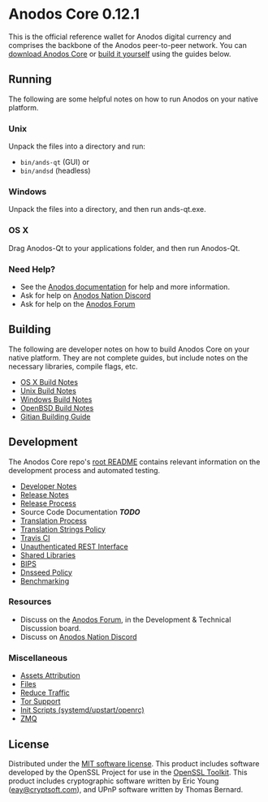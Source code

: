 Anodos Core 0.12.1
=====================

This is the official reference wallet for Anodos digital currency and comprises the backbone of the Anodos peer-to-peer network. You can [download Anodos Core](https://www.ands.org/downloads/) or [build it yourself](#building) using the guides below.

Running
---------------------
The following are some helpful notes on how to run Anodos on your native platform.

### Unix

Unpack the files into a directory and run:

- `bin/ands-qt` (GUI) or
- `bin/andsd` (headless)

### Windows

Unpack the files into a directory, and then run ands-qt.exe.

### OS X

Drag Anodos-Qt to your applications folder, and then run Anodos-Qt.

### Need Help?

* See the [Anodos documentation](https://andspay.atlassian.net/wiki/display/DOC)
for help and more information.
* Ask for help on [Anodos Nation Discord](http://andschat.org)
* Ask for help on the [Anodos Forum](https://ands.org/forum)

Building
---------------------
The following are developer notes on how to build Anodos Core on your native platform. They are not complete guides, but include notes on the necessary libraries, compile flags, etc.

- [OS X Build Notes](build-osx.md)
- [Unix Build Notes](build-unix.md)
- [Windows Build Notes](build-windows.md)
- [OpenBSD Build Notes](build-openbsd.md)
- [Gitian Building Guide](gitian-building.md)

Development
---------------------
The Anodos Core repo's [root README](/README.md) contains relevant information on the development process and automated testing.

- [Developer Notes](developer-notes.md)
- [Release Notes](release-notes.md)
- [Release Process](release-process.md)
- Source Code Documentation ***TODO***
- [Translation Process](translation_process.md)
- [Translation Strings Policy](translation_strings_policy.md)
- [Travis CI](travis-ci.md)
- [Unauthenticated REST Interface](REST-interface.md)
- [Shared Libraries](shared-libraries.md)
- [BIPS](bips.md)
- [Dnsseed Policy](dnsseed-policy.md)
- [Benchmarking](benchmarking.md)

### Resources
* Discuss on the [Anodos Forum](https://ands.org/forum), in the Development & Technical Discussion board.
* Discuss on [Anodos Nation Discord](http://andschat.org)

### Miscellaneous
- [Assets Attribution](assets-attribution.md)
- [Files](files.md)
- [Reduce Traffic](reduce-traffic.md)
- [Tor Support](tor.md)
- [Init Scripts (systemd/upstart/openrc)](init.md)
- [ZMQ](zmq.md)

License
---------------------
Distributed under the [MIT software license](/COPYING).
This product includes software developed by the OpenSSL Project for use in the [OpenSSL Toolkit](https://www.openssl.org/). This product includes
cryptographic software written by Eric Young ([eay@cryptsoft.com](mailto:eay@cryptsoft.com)), and UPnP software written by Thomas Bernard.
